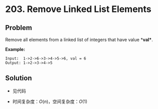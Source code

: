 # 203. Remove Linked List Elements

## Problem

Remove all elements from a linked list of integers that have value ***val\***.

**Example:**

```
Input:  1->2->6->3->4->5->6, val = 6
Output: 1->2->3->4->5
```

## Solution

- 见代码

- 时间复杂度：$O(n)$，空间复杂度：$O(1)$

  